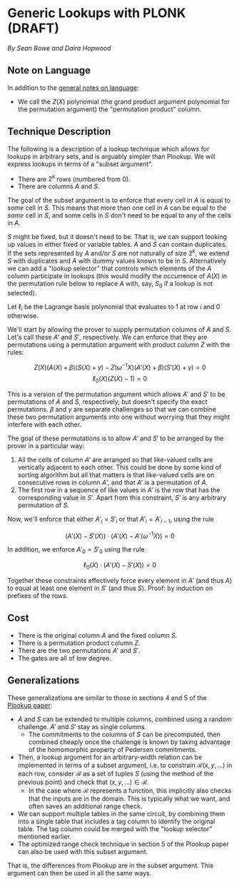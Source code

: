 # Generic Lookups with PLONK (DRAFT)

_By Sean Bowe and Daira Hopwood_

## Note on Language

In addition to the [general notes on language](../design.md#note-on-language):

- We call the $Z(X)$ polynomial (the grand product argument polynomial for the permutation
  argument) the "permutation product" column.

## Technique Description

The following is a description of a lookup technique which allows for lookups in arbitrary sets, and is arguably simpler than Plookup. We will express lookups in terms of a "subset argument".

* There are $2^k$ rows (numbered from 0).
* There are columns $A$ and $S$.

The goal of the subset argument is to enforce that every cell in $A$ is equal to _some_ cell in $S$. This means that more than one cell in $A$ can be equal to the _same_ cell in $S$, and some cells in $S$ don't need to be equal to any of the cells in $A$.

$S$ might be fixed, but it doesn't need to be. That is, we can support looking up values in either fixed or variable tables. $A$ and $S$ can contain duplicates. If the sets represented by $A$ and/or $S$ are not naturally of size $2^k$, we extend $S$ with duplicates and $A$ with dummy values known to be in $S$. Alternatively we can add a "lookup selector" that controls which elements of the $A$ column participate in lookups (this would modify the occurrence of $A(X)$ in the permutation rule below to replace $A$ with, say, $S_0$ if a lookup is not selected).

Let $\ell_i$ be the Lagrange basis polynomial that evaluates to $1$ at row $i$ and $0$ otherwise.

We'll start by allowing the prover to supply permutation columns of $A$ and $S$. Let's call these $A'$ and $S'$, respectively. We can enforce that they are permutations using a permutation argument with product column $Z$ with the rules:

$$
Z(X) (A(X) + \beta) (S(X) + \gamma) - Z(\omega^{-1} X) (A'(X) + \beta) (S'(X) + \gamma) = 0
$$$$
\ell_0(X) (Z(X) - 1) = 0
$$

This is a version of the permutation argument which allows $A'$ and $S'$ to be permutations of $A$ and $S$, respectively, but doesn't specify the exact permutations. $\beta$ and $\gamma$ are separate challenges so that we can combine these two permutation arguments into one without worrying that they might interfere with each other.

The goal of these permutations is to allow $A'$ and $S'$ to be arranged by the prover in a particular way:

1. All the cells of column $A'$ are arranged so that like-valued cells are vertically adjacent to each other. This could be done by some kind of sorting algorithm but all that matters is that like-valued cells are on consecutive rows in column $A'$, and that $A'$ is a permutation of $A$.
2. The first row  in a sequence of like values in $A'$ is the row that has the corresponding value in $S'$. Apart from this constraint, $S'$ is any arbitrary permutation of $S$.

Now, we'll enforce that either $A'_i = S'_i$ or that $A'_i = A'_{i-1}$, using the rule

$$
(A'(X) - S'(X)) \cdot (A'(X) - A'(\omega^{-1} X)) = 0
$$

In addition, we enforce $A'_0 = S'_0$ using the rule

$$
\ell_0(X) \cdot (A'(X) - S'(X)) = 0
$$

Together these constraints effectively force every element in $A'$ (and thus $A$) to equal at least one element in $S'$ (and thus $S$). Proof: by induction on prefixes of the rows.

## Cost

* There is the original column $A$ and the fixed column $S$.
* There is a permutation product column $Z$.
* There are the two permutations $A'$ and $S'$.
* The gates are all of low degree.

## Generalizations

These generalizations are similar to those in sections 4  and 5 of the [Plookup paper](https://eprint.iacr.org/2020/315.pdf):

* $A$ and $S$ can be extended to multiple columns, combined using a random challenge. $A'$ and $S'$ stay as single columns.
  * The commitments to the columns of $S$ can be precomputed, then combined cheaply once the challenge is known by taking advantage of the homomorphic property of Pedersen commitments.
* Then, a lookup argument for an arbitrary-width relation can be implemented in terms of a subset argument, i.e. to constrain $\mathcal{R}(x, y, ...)$ in each row, consider $\mathcal{R}$ as a set of tuples $S$ (using the  method of the previous point) and check that $(x, y, ...) \in \mathcal{R}$.
  * In the case where $\mathcal{R}$ represents a function, this implicitly also checks that the inputs are in the domain. This is typically what we want, and often saves an additional range check.
* We can support multiple tables in the same circuit, by combining them into a single table that includes a tag column to identify the original table. The tag column could be merged with the "lookup selector" mentioned earlier.
* The optimized range check technique in section 5 of the Plookup paper can also be used with this subset argument.

That is, the differences from Plookup are in the subset argument. This argument can then be used in all the same ways.
